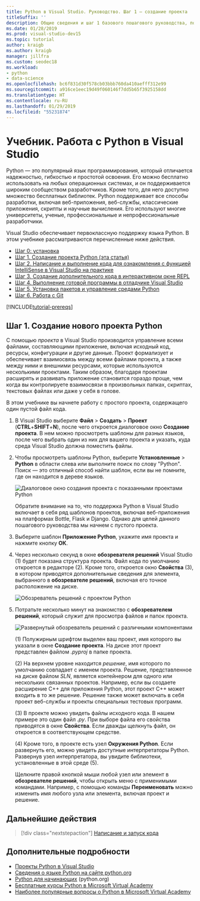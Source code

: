```yaml
---
title: Python в Visual Studio. Руководство. Шаг 1 — создание проекта
titleSuffix: ''
description: Общие сведения и шаг 1 базового пошагового руководства, посвященного возможностям Python в Visual Studio. Здесь приведены предварительные требования и описано создание проекта Python.
ms.date: 01/28/2019
ms.prod: visual-studio-dev15
ms.topic: tutorial
author: kraigb
ms.author: kraigb
manager: jillfra
ms.custom: seodec18
ms.workload:
- python
- data-science
ms.openlocfilehash: bc6f831d30f578cb03bbb760da410aefff312e99
ms.sourcegitcommit: a916ce1eec19d49f060146f7dd5b65f3925158dd
ms.translationtype: HT
ms.contentlocale: ru-RU
ms.lasthandoff: 01/29/2019
ms.locfileid: "55231874"
---
```

# <a name="tutorial-work-with-python-in-visual-studio"></a>Учебник. Работа с Python в Visual Studio

Python — это популярный язык программирования, который отличается надежностью, гибкостью и простотой освоения. Его можно бесплатно использовать на любых операционных системах, и он поддерживается широким сообществом разработчиков. Кроме того, для него доступно множество бесплатных библиотек. Python поддерживает все способы разработки, включая веб-приложения, веб-службы, классические приложения, скрипты и научные вычисления. Его используют многие университеты, ученые, профессиональные и непрофессиональные разработчики.

Visual Studio обеспечивает первоклассную поддержку языка Python. В этом учебнике рассматриваются перечисленные ниже действия.

- [Шаг 0: установка](tutorial-working-with-python-in-visual-studio-step-00-installation.md)
- [Шаг 1. Создание проекта Python (эта статья)](#step-1-create-a-new-python-project)
- [Шаг 2. Написание и выполнение кода для ознакомления с функцией IntelliSense в Visual Studio на практике](tutorial-working-with-python-in-visual-studio-step-02-writing-code.md)
- [Шаг 3. Создание дополнительного кода в интерактивном окне REPL](tutorial-working-with-python-in-visual-studio-step-03-interactive-repl.md)
- [Шаг 4. Выполнение готовой программы в отладчике Visual Studio](tutorial-working-with-python-in-visual-studio-step-04-debugging.md)
- [Шаг 5. Установка пакетов и управление средами Python](tutorial-working-with-python-in-visual-studio-step-05-installing-packages.md)
- [Шаг 6. Работа с Git](tutorial-working-with-python-in-visual-studio-step-06-working-with-git.md)

[!INCLUDE[tutorial-prereqs](includes/tutorial-prereqs.md)]

## <a name="step-1-create-a-new-python-project"></a>Шаг 1. Создание нового проекта Python

С помощью *проекта* в Visual Studio производится управление всеми файлами, составляющими приложение, включая исходный код, ресурсы, конфигурации и другие данные. Проект формализует и обеспечивает взаимосвязь между всеми файлами проекта, а также между ними и внешними ресурсами, которые используются несколькими проектами. Таким образом, благодаря проектам расширять и развивать приложение становится гораздо проще, чем когда вы контролируете взаимосвязи в произвольных папках, скриптах, текстовых файлах или даже у себя в голове.

В этом учебнике вы начнете работу с простого проекта, содержащего один пустой файл кода.

1. В Visual Studio выберите **Файл** > **Создать** > **Проект** (**CTRL**+**SHIFT**+**N**), после чего откроется диалоговое окно **Создание проекта**. В нем можно просмотреть шаблоны для разных языков, после чего выбрать один из них для вашего проекта и указать, куда среда Visual Studio должна поместить файлы.

1. Чтобы просмотреть шаблоны Python, выберите **Установленные** > **Python** в области слева или выполните поиск по слову "Python". Поиск — это отличный способ найти шаблон, если вы не помните, где он находится в дереве языков.

    ![Диалоговое окно создания проекта с показанными проектами Python](media/vs-getting-started-python-01-new-project.png)

    Обратите внимание на то, что поддержка Python в Visual Studio включает в себя ряд шаблонов проектов, включая веб-приложения на платформах Bottle, Flask и Django. Однако для целей данного пошагового руководства мы начнем с пустого проекта.

1. Выберите шаблон **Приложение Python**, укажите имя проекта и нажмите кнопку **ОК**.

1. Через несколько секунд в окне **обозревателя решений** Visual Studio (1) будет показана структура проекта. Файл кода по умолчанию откроется в редакторе (2). Кроме того, откроется окно **Свойства** (3), в котором приводятся дополнительные сведения для элемента, выбранного в **обозревателе решений**, включая его точное расположение на диске.

    ![Обозреватель решений с проектом Python](media/vs-getting-started-python-02-windows.png)

1. Потратьте несколько минут на знакомство с **обозревателем решений**, который служит для просмотра файлов и папок проекта.

    ![Развернутый обозреватель решений с различными компонентами](media/vs-getting-started-python-03-solution-explorer.png)

    (1) Полужирным шрифтом выделен ваш проект, имя которого вы указали в окне **Создание проекта**. На диске этот проект представлен файлом *.pyproj* в папке проекта.

    (2) На верхнем уровне находится *решение*, имя которого по умолчанию совпадает с именем проекта. Решение, представленное на диске файлом *SLN*, является контейнером для одного или нескольких связанных проектов. Например, если вы создаете расширение C++ для приложения Python, этот проект C++ может входить в то же решение. Решение также может включать в себя проект веб-службы и проекты специальных тестовых программ.

    (3) В проекте можно увидеть файлы исходного кода. В нашем примере это один файл *.py*. При выборе файла его свойства приводятся в окне **Свойства**. Если дважды щелкнуть файл, он откроется в соответствующем средстве.

    (4) Кроме того, в проекте есть узел **Окружения Python**. Если развернуть его, можно увидеть доступные интерпретаторы Python. Развернув узел интерпретатора, вы увидите библиотеки, установленные в этой среде (5).

    Щелкните правой кнопкой мыши любой узел или элемент в **обозревателе решений**, чтобы открыть меню с применимыми командами. Например, с помощью команды **Переименовать** можно изменить имя любого узла или элемента, включая проект и решение.

## <a name="next-step"></a>Дальнейшие действия

> [!div class="nextstepaction"]
> [Написание и запуск кода](tutorial-working-with-python-in-visual-studio-step-02-writing-code.md)

## <a name="go-deeper"></a>Дополнительные подробности

- [Проекты Python в Visual Studio](managing-python-projects-in-visual-studio.md)
- [Сведения о языке Python на сайте python.org](https://www.python.org)
- [Python для начинающих](https://www.python.org/about/gettingstarted/) (python.org)
- [Бесплатные курсы Python в Microsoft Virtual Academy](https://mva.microsoft.com/search/SearchResults.aspx#!q=python)
- [Наиболее популярные вопросы о Python в Microsoft Virtual Academy](https://aka.ms/mva-top-python-questions)

